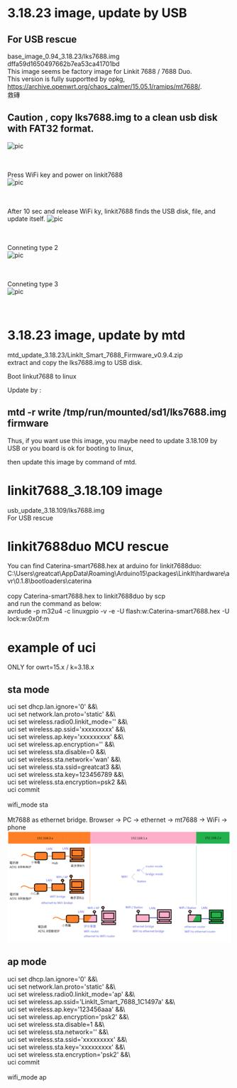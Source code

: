 # 3.18.23 image, update by USB
## For USB rescue  
base_image_0.94_3.18.23/lks7688.img  
dffa59d1650497662b7ea53ca41701bd  
This image seems be factory image for Linkit 7688 / 7688 Duo.  
This version is fully supportted by opkg, https://archive.openwrt.org/chaos_calmer/15.05.1/ramips/mt7688/.  
救磚   

## Caution , copy lks7688.img to a clean usb disk with FAT32 format.

![pic](pic/demo.jpg)<br><br><br>

Press WiFi key and power on linkit7688  
![pic](pic/demo1.png)<br><br><br>


After 10 sec and release WiFi ky, linkit7688 finds the USB disk, file, and update itself.
![pic](pic/demo2.png)<br><br><br>

Conneting type 2  
![pic](pic/demo7.jpg)<br><br><br>

Conneting type 3  
![pic](pic/demo8.jpg)<br><br><br>



# 3.18.23 image, update by mtd
mtd_update_3.18.23/LinkIt_Smart_7688_Firmware_v0.9.4.zip<br>
extract and copy the lks7688.img to USB disk.   

Boot linkut7688 to linux  

Update by :  

## mtd -r write /tmp/run/mounted/sd1/lks7688.img firmware  

Thus, if you want use this image, you maybe need to update 3.18.109 by USB or you board is ok for booting to  linux,  

then update this image by command of mtd.  

# linkit7688_3.18.109 image
usb_update_3.18.109/lks7688.img <br>
For USB rescue


# linkit7688duo MCU rescue
You can find Caterina-smart7688.hex at arduino for linkit7688duo:  
C:\Users\greatcat\AppData\Roaming\Arduino15\packages\LinkIt\hardware\avr\0.1.8\bootloaders\caterina  
<br>
copy Caterina-smart7688.hex to linkit7688duo by scp  
and run the command as below:  
avrdude -p m32u4 -c linuxgpio -v -e -U flash:w:Caterina-smart7688.hex -U lock:w:0x0f:m  

# example of uci
ONLY for owrt=15.x / k=3.18.x <br>
## sta mode
uci set dhcp.lan.ignore='0' &&\ <br>
uci set network.lan.proto='static' &&\ <br>
uci set wireless.radio0.linkit_mode='' &&\ <br>
uci set wireless.ap.ssid='xxxxxxxxx' &&\ <br>
uci set wireless.ap.key='xxxxxxxxx' &&\ <br>
uci set wireless.ap.encryption='' &&\ <br>
uci set wireless.sta.disable=0 &&\ <br>
uci set wireless.sta.network='wan' &&\ <br>
uci set wireless.sta.ssid=greatcat3 &&\ <br>
uci set wireless.sta.key=123456789 &&\ <br>
uci set wireless.sta.encryption=psk2 &&\ <br>
uci commit <br>
<br>
wifi_mode sta <br>
<br>
Mt7688 as ethernet bridge. Browser -> PC -> ethernet -> mt7688 -> WiFi -> phone <br>
![pic](pic/router_bridge_list.png)<br>
## ap mode
uci set dhcp.lan.ignore='0' &&\ <br>
uci set network.lan.proto='static' &&\ <br>
uci set wireless.radio0.linkit_mode='ap' &&\ <br>
uci set wireless.ap.ssid='LinkIt_Smart_7688_1C1497a' &&\ <br>
uci set wireless.ap.key='123456aaa' &&\ <br>
uci set wireless.ap.encryption='psk2' &&\ <br>
uci set wireless.sta.disable=1 &&\ <br>
uci set wireless.sta.network=''  &&\ <br>
uci set wireless.sta.ssid='xxxxxxxxx' &&\ <br>
uci set wireless.sta.key='xxxxxxxxx' &&\ <br>
uci set wireless.sta.encryption='psk2' &&\ <br>
uci commit<br>
<br>
wifi_mode ap<br>
